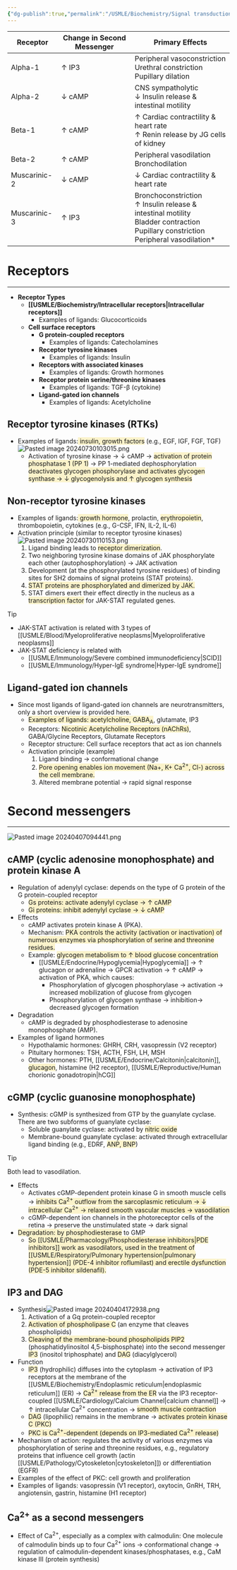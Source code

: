```yaml
---
{"dg-publish":true,"permalink":"/USMLE/Biochemistry/Signal transduction/","tags":["t3"]}
---
```



| Receptor     | Change in Second Messenger | Primary Effects                                                                                                                             |
| ------------ | -------------------------- | ------------------------------------------------------------------------------------------------------------------------------------------- |
| Alpha-1      | ↑ IP3                      | Peripheral vasoconstriction<br>Urethral constriction<br>Pupillary dilation                                                                  |
| Alpha-2      | ↓ cAMP                     | CNS sympatholytic<br>↓ Insulin release & intestinal motility                                                                                |
| Beta-1       | ↑ cAMP                     | ↑ Cardiac contractility & heart rate<br>↑ Renin release by JG cells of kidney                                                               |
| Beta-2       | ↑ cAMP                     | Peripheral vasodilation<br>Bronchodilation                                                                                                  |
| Muscarinic-2 | ↓ cAMP                     | ↓ Cardiac contractility & heart rate                                                                                                        |
| Muscarinic-3 | ↑ IP3                      | Bronchoconstriction<br>↑ Insulin release & intestinal motility<br>Bladder contraction<br>Pupillary constriction<br>Peripheral vasodilation* |

# Receptors
---
- **Receptor Types**  
	- **[[USMLE/Biochemistry/Intracellular receptors\|Intracellular receptors]]**  
		- Examples of ligands: Glucocorticoids
	- **Cell surface receptors**  
		- **G protein-coupled receptors**  
			- Examples of ligands: Catecholamines
		- **Receptor tyrosine kinases**  
			- Examples of ligands: Insulin
		- **Receptors with associated kinases**  
			- Examples of ligands: Growth hormones
		- **Receptor protein serine/threonine kinases**  
			- Examples of ligands: TGF-β (cytokine)
		- **Ligand-gated ion channels**  
			- Examples of ligands: Acetylcholine
## Receptor tyrosine kinases (RTKs)
- Examples of ligands:<span style="background:rgba(240, 200, 0, 0.2)"> insulin, growth factors</span> (e.g., EGF, IGF, FGF, TGF)![Pasted image 20240730103015.png](/img/user/appendix/Pasted%20image%2020240730103015.png)
	- Activation of tyrosine kinase → ↓ cAMP → <span style="background:rgba(240, 200, 0, 0.2)">activation of protein phosphatase 1 (PP 1)</span> → PP 1-mediated dephosphorylation <span style="background:rgba(240, 200, 0, 0.2)">deactivates glycogen phosphorylase and activates glycogen synthase → ↓ glycogenolysis and ↑ glycogen synthesis</span>
## Non-receptor tyrosine kinases
- Examples of ligands:<span style="background:rgba(240, 200, 0, 0.2)"> growth hormone</span>, prolactin, <span style="background:rgba(240, 200, 0, 0.2)">erythropoietin</span>, thrombopoietin, cytokines (e.g., G-CSF, IFN, IL-2, IL-6)
- Activation principle (similar to receptor tyrosine kinases) ![Pasted image 20240730110153.png](/img/user/appendix/Pasted%20image%2020240730110153.png)
	1. Ligand binding leads to <span style="background:rgba(240, 200, 0, 0.2)">receptor dimerization</span>.
	2. Two neighboring tyrosine kinase domains of JAK phosphorylate each other (autophosphorylation) → JAK activation
	3. Development (at the phosphorylated tyrosine residues) of binding sites for SH2 domains of signal proteins (STAT proteins). 
	4. <span style="background:rgba(240, 200, 0, 0.2)">STAT proteins are phosphorylated and dimerized by JAK.</span>
	5. STAT dimers exert their effect directly in the nucleus as a <span style="background:rgba(240, 200, 0, 0.2)">transcription factor</span> for JAK-STAT regulated genes.

>[!tip] 
>- JAK-STAT activation is related with 3 types of [[USMLE/Blood/Myeloproliferative neoplasms\|Myeloproliferative neoplasms]]
>- JAK-STAT deficiency is related with 
>	- [[USMLE/Immunology/Severe combined immunodeficiency\|SCID]]
>	- [[USMLE/Immunology/Hyper-IgE syndrome\|Hyper-IgE syndrome]]

## Ligand-gated ion channels
- Since most ligands of ligand-gated ion channels are neurotransmitters, only a short overview is provided here.
	- <span style="background:rgba(240, 200, 0, 0.2)">Examples of ligands: acetylcholine, GABA<sub>A</sub></span>, glutamate, IP3
	- Receptors: <span style="background:rgba(240, 200, 0, 0.2)">Nicotinic Acetylcholine Receptors (nAChRs)</span>, GABA/Glycine Receptors, Glutamate Receptors
	- Receptor structure: Cell surface receptors that act as ion channels
	- Activation principle (example)
		1. Ligand binding → conformational change
		2. <span style="background:rgba(240, 200, 0, 0.2)">Pore opening enables ion movement (Na+, K+ Ca<sup>2+</sup>, Cl-) across the cell membrane.</span>
		3. Altered membrane potential → rapid signal response
# Second messengers
---
![Pasted image 20240407094441.png](/img/user/appendix/Pasted%20image%2020240407094441.png)
## cAMP (cyclic adenosine monophosphate)  and protein kinase A
- Regulation of adenylyl cyclase: depends on the type of G protein of the G protein-coupled receptor
	- <span style="background:rgba(240, 200, 0, 0.2)">Gs proteins: activate adenylyl cyclase → ↑ cAMP</span>
	- <span style="background:rgba(240, 200, 0, 0.2)">Gi proteins: inhibit adenylyl cyclase → ↓ cAMP</span>
- Effects
	- cAMP activates protein kinase A (PKA).
	- Mechanism: <span style="background:rgba(240, 200, 0, 0.2)">PKA controls the activity (activation or inactivation) of numerous enzymes via phosphorylation of serine and threonine residues.</span>
	- Example: <span style="background:rgba(240, 200, 0, 0.2)">glycogen metabolism to ↑ blood glucose concentration</span>
		- [[USMLE/Endocrine/Hypoglycemia\|Hypoglycemia]] → ↑ glucagon or adrenaline → GPCR activation → ↑ cAMP → activation of PKA, which causes:
			- Phosphorylation of glycogen phosphorylase → activation → increased mobilization of glucose from glycogen
			- Phosphorylation of glycogen synthase → inhibition→ decreased glycogen formation
- Degradation
	- cAMP is degraded by phosphodiesterase to adenosine monophosphate (AMP).
- Examples of ligand hormones
	- Hypothalamic hormones: GHRH, CRH, vasopressin (V2 receptor)
	- Pituitary hormones: TSH, ACTH, FSH, LH, MSH
	- Other hormones: PTH, [[USMLE/Endocrine/Calcitonin\|calcitonin]], <span style="background:rgba(240, 200, 0, 0.2)">glucagon</span>, histamine (H2 receptor), [[USMLE/Reproductive/Human chorionic gonadotropin\|hCG]]
## cGMP (cyclic guanosine monophosphate)
- Synthesis: cGMP is synthesized from GTP by the guanylate cyclase. There are two subforms of guanylate cyclase:
	- Soluble guanylate cyclase: activated by <span style="background:rgba(240, 200, 0, 0.2)">nitric oxide</span>
	- Membrane-bound guanylate cyclase: activated through extracellular ligand binding (e.g., EDRF, <span style="background:rgba(240, 200, 0, 0.2)">ANP, BNP</span>)

>[!tip] 
>Both lead to vasodilation.
- Effects
	- Activates cGMP-dependent protein kinase G in smooth muscle cells → <span style="background:rgba(240, 200, 0, 0.2)">inhibits Ca<sup>2+</sup> outflow from the sarcoplasmic reticulum → ↓ intracellular Ca<sup>2+</sup> → relaxed smooth vascular muscles → vasodilation</span>
	- cGMP-dependent ion channels in the photoreceptor cells of the retina → preserve the unstimulated state → dark signal
- <span style="background:rgba(240, 200, 0, 0.2)">Degradation: by phosphodiesterase</span> to GMP
	- <span style="background:rgba(240, 200, 0, 0.2)">So [[USMLE/Pharmacology/Phosphodiesterase inhibitors\|PDE inhibitors]] work as vasodilators, used in the treatment of [[USMLE/Respiratory/Pulmonary hypertension\|pulmonary hypertension]] (PDE-4 inhibitor roflumilast) and erectile dysfunction (PDE-5 inhibitor sildenafil).</span>
## IP3 and DAG
- Synthesis![Pasted image 20240404172938.png](/img/user/appendix/Pasted%20image%2020240404172938.png)
	1. Activation of a Gq protein-coupled receptor
	2. <span style="background:rgba(240, 200, 0, 0.2)">Activation of phospholipase C</span> (an enzyme that cleaves phospholipids) 
	3. <span style="background:rgba(240, 200, 0, 0.2)">Cleaving of the membrane-bound phospholipids PIP2</span> (phosphatidylinositol 4,5-bisphosphate) into the second messenger <span style="background:rgba(240, 200, 0, 0.2)">IP3</span> (inositol triphosphate) and <span style="background:rgba(240, 200, 0, 0.2)">DAG</span> (diacylglycerol)
- Function
	- <span style="background:rgba(240, 200, 0, 0.2)">IP3</span> (hydrophilic) diffuses into the cytoplasm → activation of IP3 receptors at the membrane of the [[USMLE/Biochemistry/Endoplasmic reticulum\|endoplasmic reticulum]] (ER) → <span style="background:rgba(240, 200, 0, 0.2)">Ca<sup>2+</sup> release from the ER</span> via the IP3 receptor-coupled [[USMLE/Cardiology/Calcium Channel\|calcium channel]] → ↑ intracellular Ca<sup>2+</sup> concentration → <span style="background:rgba(240, 200, 0, 0.2)">smooth muscle contraction</span>
	- <span style="background:rgba(240, 200, 0, 0.2)">DAG</span> (lipophilic) remains in the membrane → <span style="background:rgba(240, 200, 0, 0.2)">activates protein kinase C (PKC)</span> 
	- <span style="background:rgba(240, 200, 0, 0.2)">PKC is Ca<sup>2+</sup>-dependent (depends on IP3-mediated Ca<sup>2+</sup> release)</span>
- Mechanism of action: regulates the activity of various enzymes via phosphorylation of serine and threonine residues, e.g., regulatory proteins that influence cell growth (actin [[USMLE/Pathology/Cytoskeleton\|cytoskeleton]]) or differentiation (EGFR)
- Examples of the effect of PKC: cell growth and proliferation
- Examples of ligands: vasopressin (V1 receptor), oxytocin, GnRH, TRH, angiotensin, gastrin, histamine (H1 receptor)
## Ca<sup>2+</sup> as a second messengers
- Effect of Ca<sup>2+</sup>, especially as a complex with calmodulin: One molecule of calmodulin binds up to four Ca<sup>2+</sup> ions → conformational change → regulation of calmodulin-dependent kinases/phosphatases, e.g., CaM kinase III (protein synthesis)
